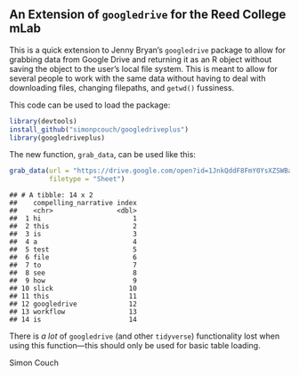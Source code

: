 
## An Extension of `googledrive` for the Reed College mLab

This is a quick extension to Jenny Bryan’s `googledrive` package to
allow for grabbing data from Google Drive and returning it as an R
object without saving the object to the user’s local file system. This
is meant to allow for several people to work with the same data without
having to deal with downloading files, changing filepaths, and `getwd()`
fussiness.

This code can be used to load the package:

``` r
library(devtools)
install_github("simonpcouch/googledriveplus")
library(googledriveplus)
```

The new function, `grab_data`, can be used like
this:

``` r
grab_data(url = "https://drive.google.com/open?id=1JnkQddF8FmY0YsXZSWBanQNPjZ_LBIQUGi_s43vNDIQ",
          filetype = "Sheet")
```


    ## # A tibble: 14 x 2
    ##    compelling_narrative index
    ##    <chr>                <dbl>
    ##  1 hi                       1
    ##  2 this                     2
    ##  3 is                       3
    ##  4 a                        4
    ##  5 test                     5
    ##  6 file                     6
    ##  7 to                       7
    ##  8 see                      8
    ##  9 how                      9
    ## 10 slick                   10
    ## 11 this                    11
    ## 12 googledrive             12
    ## 13 workflow                13
    ## 14 is                      14

There is *a lot* of `googledrive` (and other `tidyverse`) functionality
lost when using this function—this should only be used for basic table
loading.

Simon Couch
